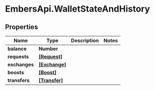 # EmbersApi.WalletStateAndHistory

## Properties
Name | Type | Description | Notes
------------ | ------------- | ------------- | -------------
**balance** | **Number** |  | 
**requests** | [**[Request]**](Request.md) |  | 
**exchanges** | [**[Exchange]**](Exchange.md) |  | 
**boosts** | [**[Boost]**](Boost.md) |  | 
**transfers** | [**[Transfer]**](Transfer.md) |  | 
